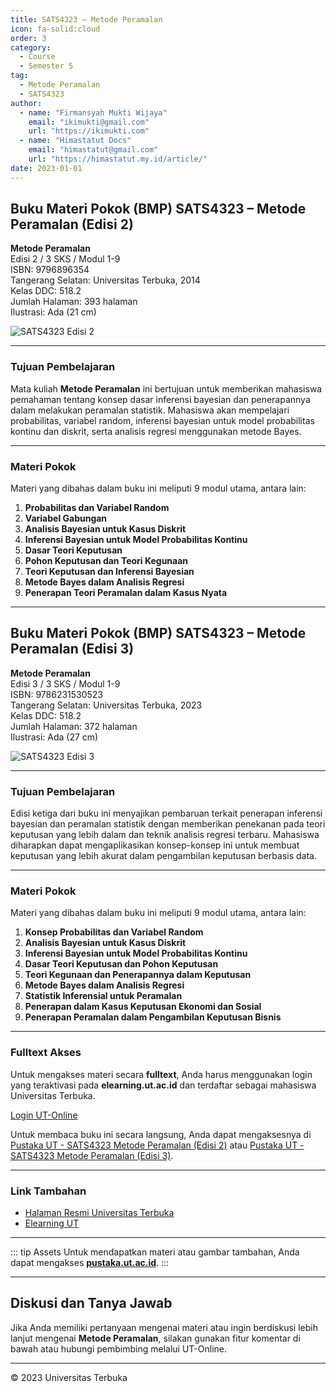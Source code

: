 ```yaml
--- 
title: SATS4323 – Metode Peramalan
icon: fa-solid:cloud
order: 3
category:
  - Course
  - Semester 5
tag:
  - Metode Peramalan
  - SATS4323
author:
  - name: "Firmansyah Mukti Wijaya"
    email: "ikimukti@gmail.com"
    url: "https://ikimukti.com"
  - name: "Himastatut Docs"
    email: "himastatut@gmail.com"
    url: "https://himastatut.my.id/article/"
date: 2023-01-01
--- 
```


## Buku Materi Pokok (BMP) SATS4323 – Metode Peramalan (Edisi 2)

**Metode Peramalan**  
Edisi 2 / 3 SKS / Modul 1-9  
ISBN: 9796896354  
Tangerang Selatan: Universitas Terbuka, 2014  
Kelas DDC: 518.2  
Jumlah Halaman: 393 halaman  
Ilustrasi: Ada (21 cm)

![SATS4323 Edisi 2](https://pustaka.ut.ac.id/lib/wp-content/uploads/2017/01/SATS4323.jpg)

--- 

### Tujuan Pembelajaran

Mata kuliah **Metode Peramalan** ini bertujuan untuk memberikan mahasiswa pemahaman tentang konsep dasar inferensi bayesian dan penerapannya dalam melakukan peramalan statistik. Mahasiswa akan mempelajari probabilitas, variabel random, inferensi bayesian untuk model probabilitas kontinu dan diskrit, serta analisis regresi menggunakan metode Bayes.

--- 

### Materi Pokok

Materi yang dibahas dalam buku ini meliputi 9 modul utama, antara lain:

1. **Probabilitas dan Variabel Random**
2. **Variabel Gabungan**
3. **Analisis Bayesian untuk Kasus Diskrit**
4. **Inferensi Bayesian untuk Model Probabilitas Kontinu**
5. **Dasar Teori Keputusan**
6. **Pohon Keputusan dan Teori Kegunaan**
7. **Teori Keputusan dan Inferensi Bayesian**
8. **Metode Bayes dalam Analisis Regresi**
9. **Penerapan Teori Peramalan dalam Kasus Nyata**

--- 

## Buku Materi Pokok (BMP) SATS4323 – Metode Peramalan (Edisi 3)

**Metode Peramalan**  
Edisi 3 / 3 SKS / Modul 1-9  
ISBN: 9786231530523  
Tangerang Selatan: Universitas Terbuka, 2023  
Kelas DDC: 518.2  
Jumlah Halaman: 372 halaman  
Ilustrasi: Ada (27 cm)

![SATS4323 Edisi 3](https://pustaka.ut.ac.id/lib/wp-content/uploads/2023/05/SATS432303.jpg)

--- 

### Tujuan Pembelajaran

Edisi ketiga dari buku ini menyajikan pembaruan terkait penerapan inferensi bayesian dan peramalan statistik dengan memberikan penekanan pada teori keputusan yang lebih dalam dan teknik analisis regresi terbaru. Mahasiswa diharapkan dapat mengaplikasikan konsep-konsep ini untuk membuat keputusan yang lebih akurat dalam pengambilan keputusan berbasis data.

--- 

### Materi Pokok

Materi yang dibahas dalam buku ini meliputi 9 modul utama, antara lain:

1. **Konsep Probabilitas dan Variabel Random**
2. **Analisis Bayesian untuk Kasus Diskrit**
3. **Inferensi Bayesian untuk Model Probabilitas Kontinu**
4. **Dasar Teori Keputusan dan Pohon Keputusan**
5. **Teori Kegunaan dan Penerapannya dalam Keputusan**
6. **Metode Bayes dalam Analisis Regresi**
7. **Statistik Inferensial untuk Peramalan**
8. **Penerapan dalam Kasus Keputusan Ekonomi dan Sosial**
9. **Penerapan Peramalan dalam Pengambilan Keputusan Bisnis**

--- 

### Fulltext Akses

Untuk mengakses materi secara **fulltext**, Anda harus menggunakan login yang teraktivasi pada **elearning.ut.ac.id** dan terdaftar sebagai mahasiswa Universitas Terbuka.

[Login UT-Online](http://elearning.ut.ac.id)

Untuk membaca buku ini secara langsung, Anda dapat mengaksesnya di [Pustaka UT - SATS4323 Metode Peramalan (Edisi 2)](https://pustaka.ut.ac.id/lib/sats4323-metode-peramalan-edisi-2/) atau [Pustaka UT - SATS4323 Metode Peramalan (Edisi 3)](https://pustaka.ut.ac.id/lib/sats4323-metode-peramalan-edisi-3/).

--- 

### Link Tambahan

- [Halaman Resmi Universitas Terbuka](https://www.ut.ac.id)
- [Elearning UT](http://elearning.ut.ac.id)

--- 

::: tip Assets
Untuk mendapatkan materi atau gambar tambahan, Anda dapat mengakses **[pustaka.ut.ac.id](https://pustaka.ut.ac.id)**.
:::

--- 

## Diskusi dan Tanya Jawab

Jika Anda memiliki pertanyaan mengenai materi atau ingin berdiskusi lebih lanjut mengenai **Metode Peramalan**, silakan gunakan fitur komentar di bawah atau hubungi pembimbing melalui UT-Online.

--- 

<footer>
  <p>© 2023 Universitas Terbuka</p>
</footer>

